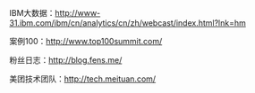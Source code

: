 IBM大数据：http://www-31.ibm.com/ibm/cn/analytics/cn/zh/webcast/index.html?lnk=hm

案例100：http://www.top100summit.com/

粉丝日志：http://blog.fens.me/

美团技术团队：http://tech.meituan.com/